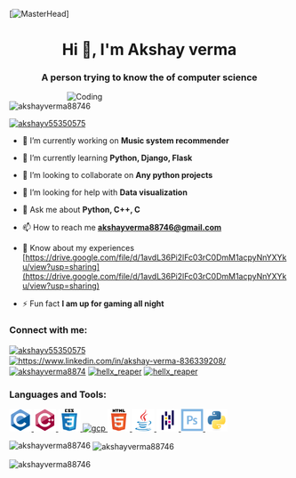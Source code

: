 [![MasterHead](https://1.bp.blogspot.com/-7A4WynwLsM...)]
<h1 align="center">Hi 👋, I'm Akshay verma</h1>
<h3 align="center">A person trying to know the of computer science</h3>
<img align="right" alt="Coding" width="400" src="https://tenor.com/view/coding-gif-24297652">
<p align="left"> <img src="https://komarev.com/ghpvc/?username=akshayverma88746&label=Profile%20views&color=0e75b6&style=flat" alt="akshayverma88746" /> </p>

<p align="left"> <a href="https://twitter.com/akshayv55350575" target="blank"><img src="https://img.shields.io/twitter/follow/akshayv55350575?logo=twitter&style=for-the-badge" alt="akshayv55350575" /></a> </p>

- 🔭 I’m currently working on **Music system recommender**

- 🌱 I’m currently learning **Python, Django, Flask**

- 👯 I’m looking to collaborate on **Any python projects**

- 🤝 I’m looking for help with **Data visualization**

- 💬 Ask me about **Python, C++, C**

- 📫 How to reach me **akshayverma88746@gmail.com**

- 📄 Know about my experiences [https://drive.google.com/file/d/1avdL36Pi2lFc03rC0DmM1acpyNnYXYku/view?usp=sharing](https://drive.google.com/file/d/1avdL36Pi2lFc03rC0DmM1acpyNnYXYku/view?usp=sharing)

- ⚡ Fun fact **I am up for gaming all night**

<h3 align="left">Connect with me:</h3>
<p align="left">
<a href="https://twitter.com/akshayv55350575" target="blank"><img align="center" src="https://raw.githubusercontent.com/rahuldkjain/github-profile-readme-generator/master/src/images/icons/Social/twitter.svg" alt="akshayv55350575" height="30" width="40" /></a>
<a href="https://linkedin.com/in/https://www.linkedin.com/in/akshay-verma-836339208/" target="blank"><img align="center" src="https://raw.githubusercontent.com/rahuldkjain/github-profile-readme-generator/master/src/images/icons/Social/linked-in-alt.svg" alt="https://www.linkedin.com/in/akshay-verma-836339208/" height="30" width="40" /></a>
<a href="https://instagram.com/akshayverma8874" target="blank"><img align="center" src="https://raw.githubusercontent.com/rahuldkjain/github-profile-readme-generator/master/src/images/icons/Social/instagram.svg" alt="akshayverma8874" height="30" width="40" /></a>
<a href="https://www.hackerrank.com/hellx_reaper" target="blank"><img align="center" src="https://raw.githubusercontent.com/rahuldkjain/github-profile-readme-generator/master/src/images/icons/Social/hackerrank.svg" alt="hellx_reaper" height="30" width="40" /></a>
<a href="https://www.leetcode.com/hellx_reaper" target="blank"><img align="center" src="https://raw.githubusercontent.com/rahuldkjain/github-profile-readme-generator/master/src/images/icons/Social/leet-code.svg" alt="hellx_reaper" height="30" width="40" /></a>
</p>

<h3 align="left">Languages and Tools:</h3>
<p align="left"> <a href="https://www.cprogramming.com/" target="_blank" rel="noreferrer"> <img src="https://raw.githubusercontent.com/devicons/devicon/master/icons/c/c-original.svg" alt="c" width="40" height="40"/> </a> <a href="https://www.w3schools.com/cpp/" target="_blank" rel="noreferrer"> <img src="https://raw.githubusercontent.com/devicons/devicon/master/icons/cplusplus/cplusplus-original.svg" alt="cplusplus" width="40" height="40"/> </a> <a href="https://www.w3schools.com/css/" target="_blank" rel="noreferrer"> <img src="https://raw.githubusercontent.com/devicons/devicon/master/icons/css3/css3-original-wordmark.svg" alt="css3" width="40" height="40"/> </a> <a href="https://cloud.google.com" target="_blank" rel="noreferrer"> <img src="https://www.vectorlogo.zone/logos/google_cloud/google_cloud-icon.svg" alt="gcp" width="40" height="40"/> </a> <a href="https://www.w3.org/html/" target="_blank" rel="noreferrer"> <img src="https://raw.githubusercontent.com/devicons/devicon/master/icons/html5/html5-original-wordmark.svg" alt="html5" width="40" height="40"/> </a> <a href="https://www.java.com" target="_blank" rel="noreferrer"> <img src="https://raw.githubusercontent.com/devicons/devicon/master/icons/java/java-original.svg" alt="java" width="40" height="40"/> </a> <a href="https://pandas.pydata.org/" target="_blank" rel="noreferrer"> <img src="https://raw.githubusercontent.com/devicons/devicon/2ae2a900d2f041da66e950e4d48052658d850630/icons/pandas/pandas-original.svg" alt="pandas" width="40" height="40"/> </a> <a href="https://www.photoshop.com/en" target="_blank" rel="noreferrer"> <img src="https://raw.githubusercontent.com/devicons/devicon/master/icons/photoshop/photoshop-line.svg" alt="photoshop" width="40" height="40"/> </a> <a href="https://www.python.org" target="_blank" rel="noreferrer"> <img src="https://raw.githubusercontent.com/devicons/devicon/master/icons/python/python-original.svg" alt="python" width="40" height="40"/> </a> </p>

<p><img align="left" src="https://github-readme-stats.vercel.app/api/top-langs?username=akshayverma88746&show_icons=true&locale=en&layout=compact" alt="akshayverma88746" /></p>

<p>&nbsp;<img align="center" src="https://github-readme-stats.vercel.app/api?username=akshayverma88746&show_icons=true&locale=en" alt="akshayverma88746" /></p>

<p><img align="center" src="https://github-readme-streak-stats.herokuapp.com/?user=akshayverma88746&" alt="akshayverma88746" /></p>

